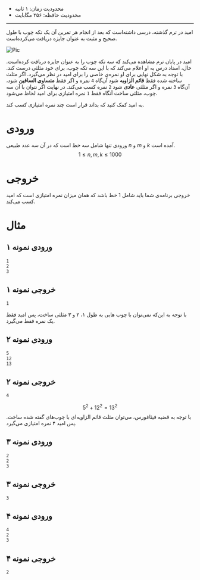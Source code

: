 + محدودیت زمان: ۱ ثانیه
+ محدودیت حافظه: ۲۵۶ مگابایت

----------
امید در ترم گذشته، درسی داشته‌است که بعد از انجام هر تمرین آن یک تکه چوب با طول صحیح و مثبت به عنوان جایزه دریافت می‌کرده‌است.

![Pic](https://makeandtell.com/wp-content/uploads/2016/01/trianglebookends_assembled_blog.jpg)

امید در پایان ترم مشاهده می‌کند که سه تکه چوب را به عنوان جایزه دریافت کرده‌است. حال، استاد درس به او اعلام می‌کند که با این سه تکه چوب، برای خود مثلثی درست کند. با توجه به شکل نهایی برای او نمره‌ی خاصی را برای امید در نظر می‌گیرد. اگر مثلث ساخته شده فقط **قائم الزاویه** شود آن‌گاه `4` نمره و اگر فقط **متساوی الساقین** شود، آن‌گاه `3` نمره و اگر مثلثی **عادی** شود `2` نمره کسب می‌کند. در نهایت اگر نتوان با آن سه چوب، مثلثی ساخت آنگاه فقط `1` نمره امتیازی برای امید لحاظ می‌شود.

به امید کمک کنید که بداند قرار است چند نمره امتیازی کسب کند.


# ورودی

ورودی تنها شامل سه خط است که در آن سه عدد طبیعی $n$ و $m$ و $k$  آمده است.
$$1 \le n, m, k \le 1000$$
# خروجی

خروجی برنامه‌ی شما باید شامل 1 خط باشد که همان میزان نمره امتیازی است که امید کسب می‌کند.

# مثال

## ورودی نمونه ۱
```
1
2
3
```


## خروجی نمونه ۱
```
1
```



با توجه به این‌که نمی‌توان با چوب هایی به طول ۱، ۲ و ۳ مثلثی ساخت، پس امید فقط یک نمره فقط می‌گیرد.

## ورودی نمونه ۲
```
5
12
13
```


## خروجی نمونه ۲
```
4
```


$$5^2 + 12^2 = 13^2$$
با توجه به قضیه فیثاغورس، می‌توان مثلث قائم الزاویه‌ای با چوب‌‌های گفته شده ساخت.
پس امید ۴ نمره امتیازی می‌گیرد. 

## ورودی نمونه ۳
```
2
2
3
```


## خروجی نمونه ۳
```
3
```


## ورودی نمونه ۴
```
4
2
3
```


## خروجی نمونه ۴
```
2
```
